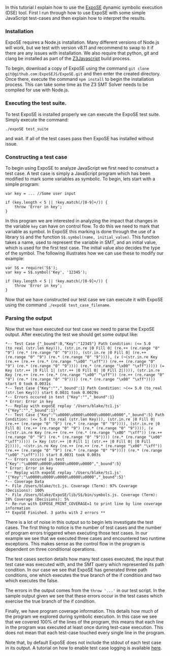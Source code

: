 <a-intro><p>In this tutorial I explain how to use the <a href="/articles/expose">ExpoSE</a> dynamic symbolic execution (DSE) tool. First I run through how to use ExpoSE with some simple JavaScript test-cases and then explain how to interpret the results.</p></a-intro>

<h3>Installation</h3>

<p>ExpoSE requires a Node.js installation. Many different versions of Node.js will work, but we test with version v8.11 and recommend to swap to it if there are any issues with installation. We also require that python, git and clang be installed as part of the <a href="/articles/z3javascript">Z3Javascript</a> build process.</p>

<p>To begin, download a copy of ExpoSE using the command <code>git clone git@github.com:ExpoSEJS/ExpoSE.git</code> and then enter the created directory. Once there, execute the command <code>npm install</code> to begin the installation process. This can take some time as the Z3 SMT Solver needs to be compiled for use with Node.js. 

<h3>Executing the test suite.</h3>

<p>To test ExpoSE is installed properly we can execute the ExpoSE test suite. Simply execute the command: <pre><code>./expoSE test_suite</code></pre> and wait. If all of the test cases pass then ExpoSE has installed without issue.</p>

<h3>Constructing a test case</h3>

<p>To begin using ExpoSE to analyze JavaScript we first need to construct a test case. A test case is simply a JavaScript program which has been modified to mark some variables as symbolic. To begin, lets start with a simple program:</p>

<pre><code>var key = ... //Some user input

if (key.length < 5 || !key.match(/[0-9]+/)) {
    throw 'Error in key';
}
</code></pre>

<p>In this program we are interested in analyzing the impact that changes in the variable <code>key</code> can have on control flow. To do this we need to mark that variable as symbol. In ExpoSE this marking is done through the use of a library <code>S$</code> and the function <code>S$.symbol(name, initial_value)</code>. This function takes a name, used to represent the variable in SMT, and an initial value, which is used for the first test case. The initial value also decides the type of the symbol. The following illustrates how we can use these to modify our example:</p>

<pre><code>var S$ = require('S$');
var key = S$.symbol('Key', '12345');

if (key.length < 5 || !key.match(/[0-9]+/)) {
    throw 'Error in key';
}
</code></pre>

<p>Now that we have constructed our test case we can execute it with ExpoSE using the command <code>./expoSE test_case_filename</code>.</p>

<h3>Parsing the output</h3>

<p>Now that we have executed our test case we need to parse the ExpoSE output. After executing the test we should get some output like: </p>

<pre><code>*-- Test Case {"_bound":0,"Key":"12345"} Path Condition: (<= 5.0 (to_real (str.len Key))), (str.in.re |0 Fill 0| (re.++ (re.range "0" "9") (re.* (re.range "0" "9")))), (str.in.re |0 Fill 0| (re.++ (re.range "0" "9") (re.* (re.range "0" "9")))), (∨ (¬(str.in.re Key (re.++ (re.++ (re.* (re.range "\x00" "\xff")) (re.++ (re.range "0" "9") (re.* (re.range "0" "9")))) (re.* (re.range "\x00" "\xff"))))) (= Key (str.++ |0 Fill 1| (str.++ |0 Fill 0| |0 Fill 2|)))), (str.in.re Key (re.++ (re.++ (re.* (re.range "\x00" "\xff")) (re.++ (re.range "0" "9") (re.* (re.range "0" "9")))) (re.* (re.range "\x00" "\xff")))) start 0 took 0.0031s
*-- Test Case {"Key":"","_bound":1} Path Condition: ¬(<= 5.0 (to_real (str.len Key))) start 0.0031 took 0.0029s
*-- Errors occured in test {"Key":"","_bound":1}
* Error: Error in key
*-- Replay with expoSE replay '/Users/blake/tc1.js' '{"Key":"","_bound":1}'
*-- Test Case {"Key":"\u0000\u0000\u0000\u0000\u0000","_bound":5} Path Condition: (<= 5.0 (to_real (str.len Key))), (str.in.re |0 Fill 0| (re.++ (re.range "0" "9") (re.* (re.range "0" "9")))), (str.in.re |0 Fill 0| (re.++ (re.range "0" "9") (re.* (re.range "0" "9")))), (∨ (¬(str.in.re Key (re.++ (re.++ (re.* (re.range "\x00" "\xff")) (re.++ (re.range "0" "9") (re.* (re.range "0" "9")))) (re.* (re.range "\x00" "\xff"))))) (= Key (str.++ |0 Fill 1| (str.++ |0 Fill 0| |0 Fill 2|)))), ¬(str.in.re Key (re.++ (re.++ (re.* (re.range "\x00" "\xff")) (re.++ (re.range "0" "9") (re.* (re.range "0" "9")))) (re.* (re.range "\x00" "\xff")))) start 0.0031 took 0.003s
*-- Errors occured in test {"Key":"\u0000\u0000\u0000\u0000\u0000","_bound":5}
* Error: Error in key
*-- Replay with expoSE replay '/Users/blake/tc1.js' '{"Key":"\u0000\u0000\u0000\u0000\u0000","_bound":5}'
*-- Coverage Data
*- File /Users/blake/tc1.js. Coverage (Term): 97% Coverage (Decisions): 100%
*- File /Users/blake/ExpoSE/lib/S$/bin/symbols.js. Coverage (Term): 28% Coverage (Decisions): 5%
*- Re-run with EXPOSE_PRINT_COVERAGE=1 to print line by line coverage information
** ExpoSE Finished. 3 paths with 2 errors **
</code></pre>

<p>There is a lot of noise in this output so to begin lets investigate the test cases. The first thing to notice is the number of test cases and the number of program errors triggered when executing those test cases. In our example we see that we executed three cases and encountered two runtime exceptions. This makes sense as the control flow in the program is dependent on three conditional operations.</p>

<p>The test cases section details how many test cases executed, the input that test case was executed with, and the SMT query which represented its path condition. In our case we see that ExpoSE has generated three path conditions, one which executes the true branch of the if condition and two which executes the false.</p>

<p>The errors in the output comes from the <code>throw '...'</code> in our test script. In the sample output given we see that these errors occur in the test cases which exercise the true branch of the if condition.</p>

<p>Finally, we have program coverage information. This details how much of the program we explored during symbolic execution. In this case we see that we covered 100% of the lines of the program, this means that each line in the program was executed at least once during test-case execution. This does not mean that each test-case touched every single line in the program.</p>

<p>Note that, by default ExpoSE does not include the stdout of each test case in its output. A tutorial on how to enable test case logging is available <a href="/articles/expose_high_fidelity_logs">here</a>.</p>
